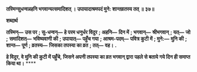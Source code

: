 **तस्मिन्सुधन्वन्नहनि भगवान्यत्समादिशत् ।** **उपायादाश्रमपदं मुने: शान्तव्रतस्य तत् ॥ ३७॥** 

**शब्दार्थ** 

**तस्मिन्—** **उस पर** **; सु-धन्वन्—** **हे परम धनुर्धर विदुर** **; अहनि—** **दिन में** **; भगवान्—** **श्रीभगवान्** **; यत्—** **जो** **;** **समादिशत्—** **भविष्यवाणी की** **; उपायात्—** **पहुँच गया** **; आश्रम-पदम्—** **पवित्र कुटी में** **; मुने:—** **मुनि की** **; शान्त—** **पूर्ण** **; व्रतस्य—** **जिसका तपस्या का व्रत** **; तत्—** **वह।** **.** 

**हे विदुर, वे मुनि की कुटी में पहुँचे, जिसने अपनी तपस्या का व्रत भगवान् द्वारा** **पहले से बताये गये दिन ही समाप्त किया था।** **** 